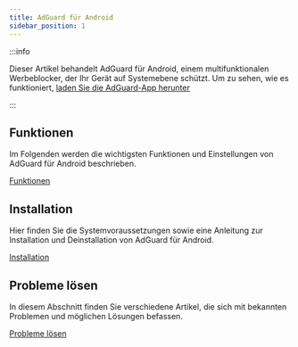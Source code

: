 ```yaml
---
title: AdGuard für Android
sidebar_position: 1
---
```


:::info

Dieser Artikel behandelt AdGuard für Android, einem multifunktionalen Werbeblocker, der Ihr Gerät auf Systemebene schützt. Um zu sehen, wie es funktioniert, [laden Sie die AdGuard-App herunter](https://agrd.io/download-kb-adblock)

:::

## Funktionen

Im Folgenden werden die wichtigsten Funktionen und Einstellungen von AdGuard für Android beschrieben.

[Funktionen](/adguard-for-android/features/features.md)

## Installation

Hier finden Sie die Systemvoraussetzungen sowie eine Anleitung zur Installation und Deinstallation von AdGuard für Android.

[Installation](/adguard-for-android/installation.md)

## Probleme lösen

In diesem Abschnitt finden Sie verschiedene Artikel, die sich mit bekannten Problemen und möglichen Lösungen befassen.

[Probleme lösen](/adguard-for-android/solving-problems/solving-problems.md)
